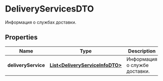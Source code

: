 

# DeliveryServicesDTO

Информация о службах доставки.

## Properties

| Name | Type | Description | Notes |
|------------ | ------------- | ------------- | -------------|
|**deliveryService** | [**List&lt;DeliveryServiceInfoDTO&gt;**](DeliveryServiceInfoDTO.md) | Информация о службе доставки. |  |



